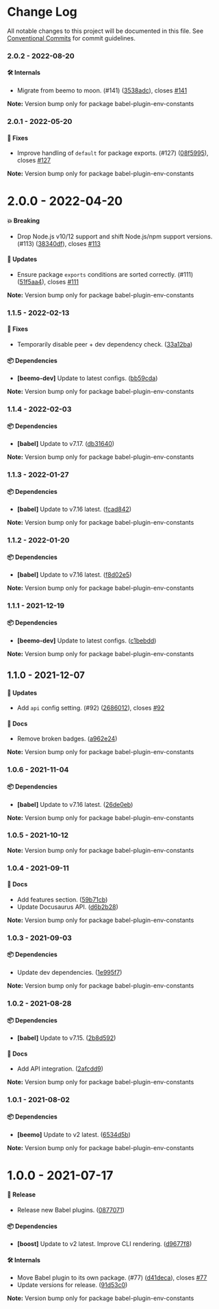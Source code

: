 # Change Log

All notable changes to this project will be documented in this file.
See [Conventional Commits](https://conventionalcommits.org) for commit guidelines.

### 2.0.2 - 2022-08-20

#### 🛠 Internals

- Migrate from beemo to moon. (#141) ([3538adc](https://github.com/milesj/packemon/commit/3538adc)), closes [#141](https://github.com/milesj/packemon/issues/141)

**Note:** Version bump only for package babel-plugin-env-constants





### 2.0.1 - 2022-05-20

#### 🐞 Fixes

- Improve handling of `default` for package exports. (#127) ([08f5995](https://github.com/milesj/packemon/commit/08f5995)), closes [#127](https://github.com/milesj/packemon/issues/127)

**Note:** Version bump only for package babel-plugin-env-constants





# 2.0.0 - 2022-04-20

#### 💥 Breaking

- Drop Node.js v10/12 support and shift Node.js/npm support versions. (#113) ([38340df](https://github.com/milesj/packemon/commit/38340df)), closes [#113](https://github.com/milesj/packemon/issues/113)

#### 🚀 Updates

- Ensure package `exports` conditions are sorted correctly. (#111) ([51f5aa4](https://github.com/milesj/packemon/commit/51f5aa4)), closes [#111](https://github.com/milesj/packemon/issues/111)

**Note:** Version bump only for package babel-plugin-env-constants





### 1.1.5 - 2022-02-13

#### 🐞 Fixes

- Temporarily disable peer + dev dependency check. ([33a12ba](https://github.com/milesj/packemon/commit/33a12ba))

#### 📦 Dependencies

- **[beemo-dev]** Update to latest configs. ([bb59cda](https://github.com/milesj/packemon/commit/bb59cda))

**Note:** Version bump only for package babel-plugin-env-constants





### 1.1.4 - 2022-02-03

#### 📦 Dependencies

- **[babel]** Update to v7.17. ([db31640](https://github.com/milesj/packemon/commit/db31640))

**Note:** Version bump only for package babel-plugin-env-constants





### 1.1.3 - 2022-01-27

#### 📦 Dependencies

- **[babel]** Update to v7.16 latest. ([fcad842](https://github.com/milesj/packemon/commit/fcad842))

**Note:** Version bump only for package babel-plugin-env-constants





### 1.1.2 - 2022-01-20

#### 📦 Dependencies

- **[babel]** Update to v7.16 latest. ([f8d02e5](https://github.com/milesj/packemon/commit/f8d02e5))

**Note:** Version bump only for package babel-plugin-env-constants





### 1.1.1 - 2021-12-19

#### 📦 Dependencies

- **[beemo-dev]** Update to latest configs. ([c1bebdd](https://github.com/milesj/packemon/commit/c1bebdd))

**Note:** Version bump only for package babel-plugin-env-constants





## 1.1.0 - 2021-12-07

#### 🚀 Updates

- Add `api` config setting. (#92) ([2686012](https://github.com/milesj/packemon/commit/2686012)), closes [#92](https://github.com/milesj/packemon/issues/92)

#### 📘 Docs

- Remove broken badges. ([a962e24](https://github.com/milesj/packemon/commit/a962e24))

**Note:** Version bump only for package babel-plugin-env-constants





### 1.0.6 - 2021-11-04

#### 📦 Dependencies

- **[babel]** Update to v7.16 latest. ([26de0eb](https://github.com/milesj/packemon/commit/26de0eb))

**Note:** Version bump only for package babel-plugin-env-constants





### 1.0.5 - 2021-10-12

**Note:** Version bump only for package babel-plugin-env-constants





### 1.0.4 - 2021-09-11

#### 📘 Docs

- Add features section. ([59b71cb](https://github.com/milesj/packemon/commit/59b71cb))
- Update Docusaurus API. ([d6b2b28](https://github.com/milesj/packemon/commit/d6b2b28))

**Note:** Version bump only for package babel-plugin-env-constants





### 1.0.3 - 2021-09-03

#### 📦 Dependencies

- Update dev dependencies. ([1e995f7](https://github.com/milesj/packemon/commit/1e995f7))

**Note:** Version bump only for package babel-plugin-env-constants





### 1.0.2 - 2021-08-28

#### 📦 Dependencies

- **[babel]** Update to v7.15. ([2b8d592](https://github.com/milesj/packemon/commit/2b8d592))

#### 📘 Docs

- Add API integration. ([2afcdd9](https://github.com/milesj/packemon/commit/2afcdd9))

**Note:** Version bump only for package babel-plugin-env-constants





### 1.0.1 - 2021-08-02

#### 📦 Dependencies

- **[beemo]** Update to v2 latest. ([6534d5b](https://github.com/milesj/packemon/commit/6534d5b))

**Note:** Version bump only for package babel-plugin-env-constants





# 1.0.0 - 2021-07-17

#### 🎉 Release

- Release new Babel plugins. ([0877071](https://github.com/milesj/packemon/commit/0877071))

#### 📦 Dependencies

- **[boost]** Update to v2 latest. Improve CLI rendering. ([d9677f8](https://github.com/milesj/packemon/commit/d9677f8))

#### 🛠 Internals

- Move Babel plugin to its own package. (#77) ([d41deca](https://github.com/milesj/packemon/commit/d41deca)), closes [#77](https://github.com/milesj/packemon/issues/77)
- Update versions for release. ([91d53c0](https://github.com/milesj/packemon/commit/91d53c0))

**Note:** Version bump only for package babel-plugin-env-constants
